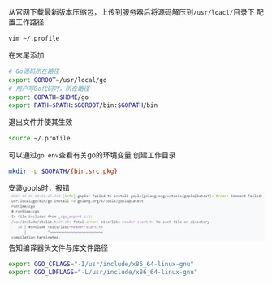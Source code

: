 从官网下载最新版本压缩包，上传到服务器后将源码解压到`/usr/loacl/`目录下
配置工作路径
```bash
vim ~/.profile
```
在末尾添加
```bash
# Go源码所在路径
export GOROOT=/usr/local/go
# 用户写Go代码时，所在路径
export GOPATH=$HOME/go
export PATH=$PATH:$GOROOT/bin:$GOPATH/bin
```
退出文件并使其生效
```bash
source ~/.profile
```
可以通过`go env`查看有关go的环境变量
创建工作目录
```bash
mkdir -p $GOPATH/{bin,src,pkg}
```

安装gopls时，报错
![image.png](https://raw.githubusercontent.com/ren77281/pigco-image/main/img/202406291056180.png)
告知编译器头文件与库文件路径
```bash
export CGO_CFLAGS="-I/usr/include/x86_64-linux-gnu" 
export CGO_LDFLAGS="-L/usr/include/x86_64-linux-gnu"
```